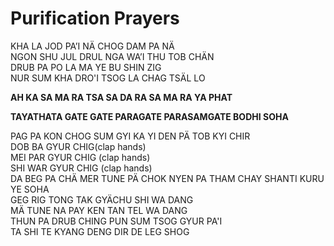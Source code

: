 # Purification Prayers

KHA LA JOD PA’I NÄ CHOG DAM PA NÄ  
NGON SHU JUL DRUL NGA WA’I THU TOB CHÄN  
DRUB PA PO LA MA YE BU SHIN ZIG  
NUR SUM KHA DRO'I TSOG LA CHAG TSÄL LO  

**AH KA SA MA RA TSA SA DA RA SA MA RA YA PHAT**  

**TAYATHATA GATE GATE PARAGATE PARASAMGATE BODHI SOHA**  

PAG PA KON CHOG SUM GYI KA YI DEN PÄ TOB KYI CHIR  
DOB BA GYUR CHIG(clap hands)  
MEI PAR GYUR CHIG (clap hands)  
SHI WAR GYUR CHIG (clap hands)  
DA BEG PA CHÄ MER TUNE PÄ CHOK NYEN PA THAM CHAY SHANTI KURU YE SOHA  
GEG RIG TONG TAK GYÄCHU SHI WA DANG  
MÄ TUNE NA PAY KEN TAN TEL WA DANG  
THUN PA DRUB CHING PUN SUM TSOG GYUR PA'I  
TA SHI TE KYANG DENG DIR DE LEG SHOG  


